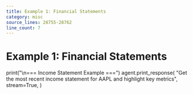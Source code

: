 ```yaml
---
title: Example 1: Financial Statements
category: misc
source_lines: 28755-28762
line_count: 7
---
```


# Example 1: Financial Statements
print("\n=== Income Statement Example ===")
agent.print_response(
    "Get the most recent income statement for AAPL and highlight key metrics",
    stream=True,
)


